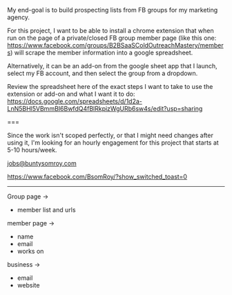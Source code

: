 My end-goal is to build prospecting lists from FB groups for my marketing agency.

For this project, I want to be able to install a chrome extension that when run on the page of a private/closed FB group member page (like this one: https://www.facebook.com/groups/B2BSaaSColdOutreachMastery/members) will scrape the member information into a google spreadsheet.

Alternatively, it can be an add-on from the google sheet app that I launch, select my FB account, and then select the group from a dropdown.


Review the spreadsheet here of the exact steps I want to take to use the extension or add-on and what I want it to do:
https://docs.google.com/spreadsheets/d/1d2a-LnN5BHl5VBmmBI6BwfdQ4fBlRkpizWgURb6sw4s/edit?usp=sharing


===

Since the work isn't scoped perfectly, or that I might need changes after using it, I'm looking for an hourly engagement for this project that starts at 5-10 hours/week. 

jobs@buntysomroy.com 

https://www.facebook.com/BsomRoy/?show_switched_toast=0


-----

Group page ->
- member list and urls

member page ->
- name
- email
- works on

business ->
- email
- website